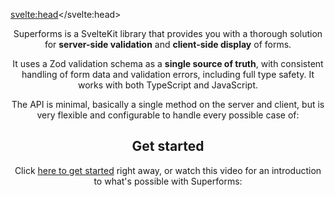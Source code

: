 <script lang="ts">
	import Header from './Header.svelte'
	import Youtube from '$lib/Youtube.svelte'
	import Gallery from './Gallery.svelte'
</script>

<svelte:head><title>Superforms for SvelteKit</title></svelte:head>

<Header />

Superforms is a SvelteKit library that provides you with a thorough solution for **server-side validation** and **client-side display** of forms.

It uses a Zod validation schema as a **single source of truth**, with consistent handling of form data and validation errors, including full type safety. It works with both TypeScript and JavaScript.

The API is minimal, basically a single method on the server and client, but is very flexible and configurable to handle every possible case of:

<Gallery />

## Get started

Click [here to get started](/get-started) right away, or watch this video for an introduction to what's possible with Superforms:

<Youtube id="MiKzH3kcVfs" />

<br><br>
